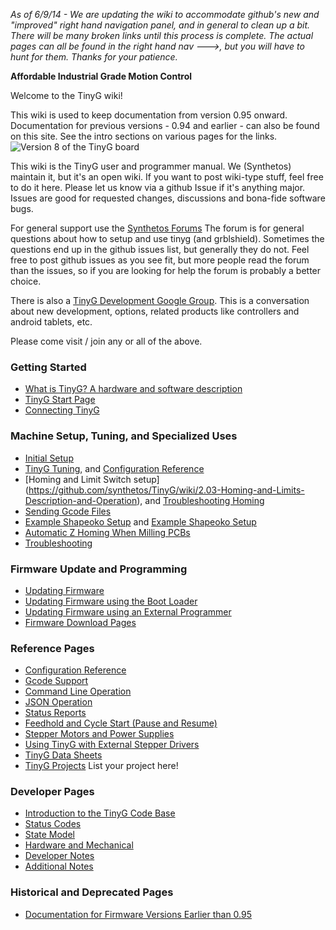 _As of 6/9/14 - We are updating the wiki to accommodate github's new and "improved" right hand navigation panel, and in general to clean up a bit. There will be many broken links until this process is complete. The actual pages can all be found in the right hand nav --->, but you will have to hunt for them. Thanks for your patience._

**Affordable Industrial Grade Motion Control**

Welcome to the TinyG wiki!

This wiki is used to keep documentation from version 0.95 onward. Documentation for previous versions - 0.94 and earlier - can also be found on this site. See the intro sections on various pages for the links.
![Version 8 of the TinyG board](http://farm4.staticflickr.com/3719/12692585715_ca174304c0_b.jpg)

This wiki is the TinyG user and programmer manual. We (Synthetos) maintain it, but it's an open wiki. If you want to post wiki-type stuff, feel free to do it here. Please let us know via a github Issue if it's anything major. Issues are good for requested changes, discussions and bona-fide software bugs.

For general support use the [Synthetos Forums](https://www.synthetos.com/forum/tinyg/)
The forum is for general questions about how to setup and use tinyg (and grblshield). Sometimes the questions end up in the github issues list, but generally they do not. Feel free to post github issues as you see fit, but more people read the forum than the issues, so if you are looking for help the forum is probably a better choice.

There is also a [TinyG Development Google Group](https://groups.google.com/forum/?hl=en&fromgroups#!forum/devTinyG). This is a conversation about new development, options, related products like controllers and android tablets, etc.

Please come visit / join any or all of the above.



### Getting Started
* [What is TinyG? A hardware and software description](https://github.com/synthetos/TinyG/wiki/1.01-What-is-TinyG)
* [TinyG Start Page](https://github.com/synthetos/TinyG/wiki/1.02-TinyG-Start)
* [Connecting TinyG](https://github.com/synthetos/TinyG/wiki/1.03-Connecting-TinyG)

### Machine Setup, Tuning, and Specialized Uses
* [Initial Setup](https://github.com/synthetos/TinyG/wiki/2.01-Initial-Setup)
* [TinyG Tuning](https://github.com/synthetos/TinyG/wiki/2.02-TinyG-Tuning), and [Configuration Reference](https://github.com/synthetos/TinyG/wiki/4.01-TinyG-Configuration)
* [Homing and Limit Switch setup] (https://github.com/synthetos/TinyG/wiki/2.03-Homing-and-Limits-Description-and-Operation), and [Troubleshooting Homing](https://github.com/synthetos/TinyG/wiki/2.04-Homing-and-Limits-Setup-and-Troubleshooting)
* [Sending Gcode Files](https://github.com/synthetos/TinyG/wiki/2.05-TinyG-Sending-Files)
* [Example Shapeoko Setup](https://github.com/synthetos/TinyG/wiki/2.06-TinyG-Shapeoko-Notes) and [Example Shapeoko Setup](https://github.com/synthetos/TinyG/wiki/2.07-TinyG-Shapeoko-Setup)
* [Automatic Z Homing When Milling PCBs](https://github.com/synthetos/TinyG/wiki/2.08-Automatic-Z-Homing-When-Milling-PCBs)
* [Troubleshooting](https://github.com/synthetos/TinyG/wiki/2.90-Troubleshooting)

### Firmware Update and Programming
* [Updating Firmware](https://github.com/synthetos/TinyG/wiki/3.01-TinyG-Updating-Firmware)
* [Updating Firmware using the Boot Loader](https://github.com/synthetos/TinyG/wiki/TinyG-Boot-Loader)
* [Updating Firmware using an External Programmer](https://github.com/synthetos/TinyG/wiki/Programming-TinyG-with-the-Atmel-AVRISP-Mkii-Programmer)
* [Firmware Download Pages](http://synthetos.github.io/)

### Reference Pages
* [Configuration Reference](https://github.com/synthetos/TinyG/wiki/4.01-TinyG-Configuration)
* [Gcode Support](https://github.com/synthetos/TinyG/wiki/4.02-TinyG-Gcode-Support)
* [Command Line Operation](https://github.com/synthetos/TinyG/wiki/4.03-TinyG-Command-Line)
* [JSON Operation](https://github.com/synthetos/TinyG/wiki/4.04-JSON-Operation)
* [Status Reports](https://github.com/synthetos/TinyG/wiki/4.05-Status-Reports)
* [Feedhold and Cycle Start (Pause and Resume)](https://github.com/synthetos/TinyG/wiki/4.06-TinyG-Feedhold-and-Resume)
* [Stepper Motors and Power Supplies](https://github.com/synthetos/TinyG/wiki/4.07-Stepper-Motors-and-Power-Supplies)
* [Using TinyG with External Stepper Drivers](https://github.com/synthetos/TinyG/wiki/4.08-TinyG-Using-External-Drivers)
* [TinyG Data Sheets]((https://github.com/synthetos/TinyG/wiki/4.09-TinyG-Data-Sheets))
* [TinyG Projects](https://github.com/synthetos/TinyG/wiki/4.10-TinyG-Projects) List your project here!

### Developer Pages
* [Introduction to the TinyG Code Base](https://github.com/synthetos/TinyG/wiki/Introduction-to-the-TinyG-Code-Base)
* [Status Codes](https://github.com/synthetos/TinyG/wiki/TinyG-Status-Codes)
* [State Model](https://github.com/synthetos/TinyG/wiki/TinyG-State-Model)
* [Hardware and Mechanical](https://github.com/synthetos/TinyG/wiki/TinyG-Hardware-Information)
* [Developer Notes](https://github.com/synthetos/TinyG/wiki/TinyG-Developer-Notes)
* [Additional Notes](https://github.com/synthetos/TinyG/wiki/Additional-Notes)

### Historical and Deprecated Pages
* [Documentation for Firmware Versions Earlier than 0.95](https://github.com/synthetos/TinyG/wiki/TinyG-0.95-and-Earlier)
